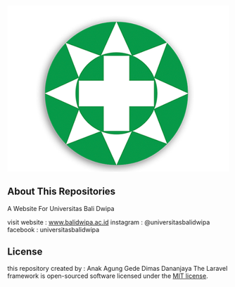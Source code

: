 ![alt text](https://github.com/dimasdananjaya/ubad-bap/blob/master/public/resources/logo/balidwipa.png?raw=true)

## About This Repositories

A Website For Universitas Bali Dwipa

visit website : www.balidwipa.ac.id
instagram     : @universitasbalidwipa
facebook      : universitasbalidwipa


## License
this repository created by : Anak Agung Gede Dimas Dananjaya
The Laravel framework is open-sourced software licensed under the [MIT license](https://opensource.org/licenses/MIT).

